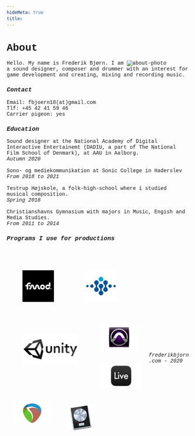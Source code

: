 ```yaml
---
hideMeta: true
title: 
---
```

<a style="text-decoration:none;font-family:courier new;font-size:14px;text-decoration:none;">

<h1> About </h1>

<img align="right" width="35%" src="about-photo.png" alt="about-photo">


Hello. My name is Frederik Bjørn. I am a sound designer, composer and drummer with an
interest for game development and creating, mixing and recording music.


<h3><em> Contact </em></h3>

Email: fbjoern18(at)gmail.com <br>
Tlf: +45 42 41 59 46 <br>
Carrier pigeon: yes


<h3><em> Education </em></h3>

Sound designer at the National Academy of Digital Interactive Entertainemt
(DADIU, a part of The National Film School of Denmark), at AAU in Aalborg.
<br>
<em> Autumn 2020</em>
<br>
<br>
Sono- og mediekommunikation at Sonic College in Haderslev
<br>
<em>From 2018 to 2021</em>
<br>
<br>
Testrup Højskole, a folk-high-school where i studied musical composition.
<br>
<em>Spring 2018</em>
<br>
<br>
Christianshavns Gymnasium with majors in Music, Engish and Media Studies. 
<br>
<em>From 2011 to 2014</em>
<br>


<h3><em> Programs I use for productions </em></h3>

<br>
<img align="left" width="17%" src="fmod-logo.png" style="margin:43px">
<img align="left" width="17%" src="wwise-logo.png" style="margin:43px">
<img align="left" width="30%" src="unity-logo.png" style="margin:43px">
<br>
<br>
<br>
<br>
<br>
<br>
<br>
<br>

<img align="left" width="20%" src="pro-tools-logo.png" style="margin:20px">
<img align="left" width="22%" src="live-logo.png" style="margin:20px">
<img align="left" width="20%" src="reaper-logo.png" style="margin:20px">    
<img align="left" width="14%" src="logic-logo.png" style="margin:26px">

<br>
<br>
<br>
<br>
<br>
<br>
<!-- skriv navnende under logoerne-->


<em>frederikbjorn.com - 2020</em>


</a>




